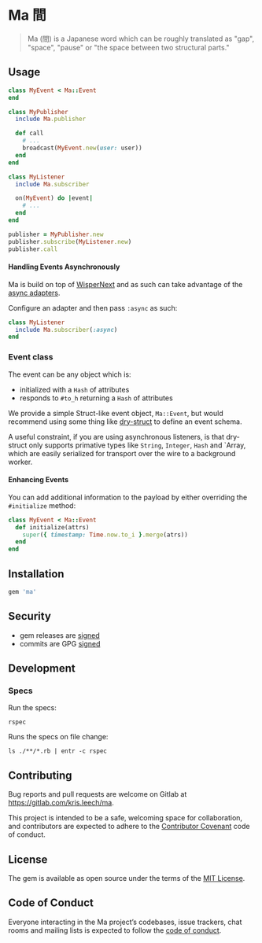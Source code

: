 # Ma 間

> Ma (間) is a Japanese word which can be roughly translated as "gap", "space", "pause" or "the space between two structural parts."

## Usage

```ruby
class MyEvent < Ma::Event
end

class MyPublisher
  include Ma.publisher

  def call
    # ...
    broadcast(MyEvent.new(user: user))
  end
end

class MyListener
  include Ma.subscriber

  on(MyEvent) do |event|
    # ...
  end
end

publisher = MyPublisher.new
publisher.subscribe(MyListener.new)
publisher.call
```

#### Handling Events Asynchronously

Ma is build on top of [WisperNext](https://gitlab.com/kris.leech/wisper_next)
and as such can take advantage of the [async adapters](https://gitlab.com/kris.leech/wisper_next#handling-events-asynchronously).

Configure an adapter and then pass `:async` as such:

```ruby
class MyListener
  include Ma.subscriber(:async)
end
```

### Event class

The event can be any object which is:

* initialized with a `Hash` of attributes
* responds to `#to_h` returning a `Hash` of attributes

We provide a simple Struct-like event object, `Ma::Event`, but would recommend using some
thing like [dry-struct](https://dry-rb.org/gems/dry-struct/1.0/) to define an
event schema.

A useful constraint, if you are using asynchronous listeners, is that
dry-struct only supports primative types like `String`, `Integer`, `Hash` and
`Array, which are easily serialized for transport over the wire to a background
worker.

#### Enhancing Events

You can add additional information to the payload by either overriding the
`#initialize` method:

```ruby
class MyEvent < Ma::Event
  def initialize(attrs)
    super({ timestamp: Time.now.to_i }.merge(atrs))
  end
end
```

## Installation

```ruby
gem 'ma'
```

## Security

* gem releases are [signed](https://gitlab.com/kris.leech/ma/blob/master/keys/gem-public_cert.pem)
* commits are GPG [signed](https://gitlab.com/kris.leech/ma/blob/master/keys/kris.leech.gpg.public)

## Development

### Specs

Run the specs:

```
rspec
```

Runs the specs on file change:

```
ls ./**/*.rb | entr -c rspec
```

## Contributing

Bug reports and pull requests are welcome on Gitlab at https://gitlab.com/kris.leech/ma.

This project is intended to be a safe, welcoming space for collaboration, and contributors are expected to adhere to the [Contributor Covenant](http://contributor-covenant.org) code of conduct.

## License

The gem is available as open source under the terms of the [MIT License](https://opensource.org/licenses/MIT).

## Code of Conduct

Everyone interacting in the Ma project’s codebases, issue trackers, chat rooms and mailing lists is expected to follow the [code of conduct](https://gitlab.com/kris.leech/ma/CODE_OF_CONDUCT.md).
